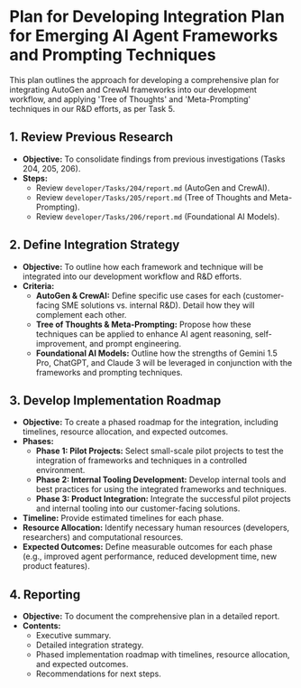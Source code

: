 
# Plan for Developing Integration Plan for Emerging AI Agent Frameworks and Prompting Techniques

This plan outlines the approach for developing a comprehensive plan for integrating AutoGen and CrewAI frameworks into our development workflow, and applying 'Tree of Thoughts' and 'Meta-Prompting' techniques in our R&D efforts, as per Task 5.

## 1. Review Previous Research

*   **Objective:** To consolidate findings from previous investigations (Tasks 204, 205, 206).
*   **Steps:**
    *   Review `developer/Tasks/204/report.md` (AutoGen and CrewAI).
    *   Review `developer/Tasks/205/report.md` (Tree of Thoughts and Meta-Prompting).
    *   Review `developer/Tasks/206/report.md` (Foundational AI Models).

## 2. Define Integration Strategy

*   **Objective:** To outline how each framework and technique will be integrated into our development workflow and R&D efforts.
*   **Criteria:**
    *   **AutoGen & CrewAI:** Define specific use cases for each (customer-facing SME solutions vs. internal R&D). Detail how they will complement each other.
    *   **Tree of Thoughts & Meta-Prompting:** Propose how these techniques can be applied to enhance AI agent reasoning, self-improvement, and prompt engineering.
    *   **Foundational AI Models:** Outline how the strengths of Gemini 1.5 Pro, ChatGPT, and Claude 3 will be leveraged in conjunction with the frameworks and prompting techniques.

## 3. Develop Implementation Roadmap

*   **Objective:** To create a phased roadmap for the integration, including timelines, resource allocation, and expected outcomes.
*   **Phases:**
    *   **Phase 1: Pilot Projects:** Select small-scale pilot projects to test the integration of frameworks and techniques in a controlled environment.
    *   **Phase 2: Internal Tooling Development:** Develop internal tools and best practices for using the integrated frameworks and techniques.
    *   **Phase 3: Product Integration:** Integrate the successful pilot projects and internal tooling into our customer-facing solutions.
*   **Timeline:** Provide estimated timelines for each phase.
*   **Resource Allocation:** Identify necessary human resources (developers, researchers) and computational resources.
*   **Expected Outcomes:** Define measurable outcomes for each phase (e.g., improved agent performance, reduced development time, new product features).

## 4. Reporting

*   **Objective:** To document the comprehensive plan in a detailed report.
*   **Contents:**
    *   Executive summary.
    *   Detailed integration strategy.
    *   Phased implementation roadmap with timelines, resource allocation, and expected outcomes.
    *   Recommendations for next steps.
